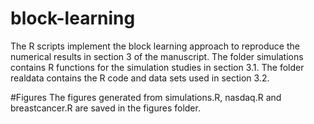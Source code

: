 # block-learning

The R scripts implement the block learning approach to reproduce the numerical results in section 3 of the manuscript.   The folder simulations contains R functions for the simulation studies in section 3.1.  The  folder realdata contains the R code and data sets used in section 3.2.  

#Figures
The figures generated from simulations.R, nasdaq.R and breastcancer.R are saved in the figures folder.
 
